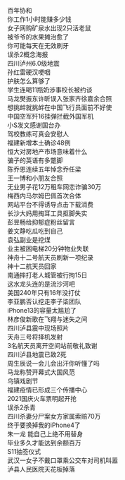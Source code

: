 百年协和  
你工作1小时能赚多少钱  
女子网购矿泉水出现2只活老鼠  
被爷爷的水果摊治愈了  
你可能每天在无效刷牙  
误杀2概念海报  
四川泸州6.0级地震  
孙红雷硬汉哽咽  
护肤怎么算够了  
学生连喝11瓶奶涉事校长被约谈  
马龙樊振东许昕误入张家齐徐嘉余合照  
想挑衅就挑衅在中国飞行员面前不好使  
中国空军歼16挂弹拦截外国军机  
小S发文感谢国台办  
驾校教练可真会安慰人  
福建新增本土确诊48例  
恒大对房地产市场意味着什么  
骗子的英语有多蹩脚  
陈乔恩连续五年悼念乔任梁  
王一博和小朋友合照  
无业男子花12万租车网恋诈骗30万  
梅西内马尔姆巴佩首次合体  
网站平台不得诱导点击下载消费  
长沙大妈用掏耳工具抠脚失实  
彭昱畅给抑郁症粉丝留言  
姜文静吃瓜吃到自己  
袁弘副业是挖煤  
业主被困电梯20分钟物业失联  
神舟十二号航天员刷新一项纪录  
神十二航天员回家  
南通摔打老人城管被行拘15日  
这水龙头连的是流沙河吧  
美国240年只有16年没打仗  
李亚鹏否认挖走李子柒团队  
iPhone13的容量太尴尬了  
林彦俊新歌在飞翔与迷失之间  
四川泸县震中现场照片  
天舟三号将择机发射  
3名航天员离开空间站前敬礼致谢  
四川泸县地震已致2死  
周生辰说一会儿会出汗你听懂了吗  
马龙称赞开幕式大国风范  
乌镇戏剧节  
福建疫情已形成三个传播中心  
2021国庆火车票明起开抢  
误杀2杀青  
四川杀妻分尸案女方家属索赔70万  
终于要换掉我的iPhone4了  
朱一龙 能自己上绝不用替身  
毕业多久才能达到余额百万  
S11抽签仪式  
武汉一女子不戴口罩乘公交车对司机叫嚣  
泸县人民医院天花板掉落  
